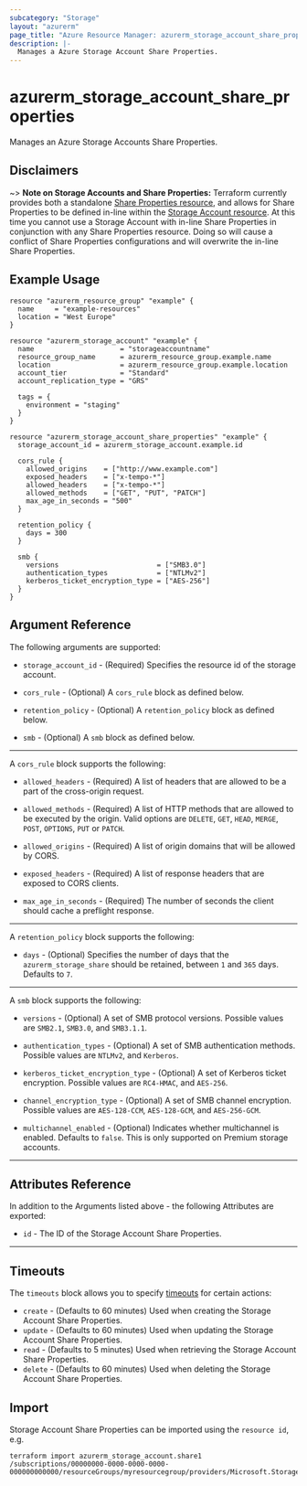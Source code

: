 ```yaml
---
subcategory: "Storage"
layout: "azurerm"
page_title: "Azure Resource Manager: azurerm_storage_account_share_properties"
description: |-
  Manages a Azure Storage Account Share Properties.
---
```


# azurerm_storage_account_share_properties

Manages an Azure Storage Accounts Share Properties.

## Disclaimers

~> **Note on Storage Accounts and Share Properties:** Terraform currently provides both a standalone [Share Properties resource](storage_account_share_properties.html), and allows for Share Properties to be defined in-line within the [Storage Account resource](storage_account.html). At this time you cannot use a Storage Account with in-line Share Properties in conjunction with any Share Properties resource. Doing so will cause a conflict of Share Properties configurations and will overwrite the in-line Share Properties.

## Example Usage

```hcl
resource "azurerm_resource_group" "example" {
  name     = "example-resources"
  location = "West Europe"
}

resource "azurerm_storage_account" "example" {
  name                     = "storageaccountname"
  resource_group_name      = azurerm_resource_group.example.name
  location                 = azurerm_resource_group.example.location
  account_tier             = "Standard"
  account_replication_type = "GRS"

  tags = {
    environment = "staging"
  }
}

resource "azurerm_storage_account_share_properties" "example" {
  storage_account_id = azurerm_storage_account.example.id

  cors_rule {
    allowed_origins    = ["http://www.example.com"]
    exposed_headers    = ["x-tempo-*"]
    allowed_headers    = ["x-tempo-*"]
    allowed_methods    = ["GET", "PUT", "PATCH"]
    max_age_in_seconds = "500"
  }

  retention_policy {
    days = 300
  }

  smb {
    versions                        = ["SMB3.0"]
    authentication_types            = ["NTLMv2"]
    kerberos_ticket_encryption_type = ["AES-256"]
  }
}
```

## Argument Reference

The following arguments are supported:

* `storage_account_id` - (Required) Specifies the resource id of the storage account.

* `cors_rule` - (Optional) A `cors_rule` block as defined below.

* `retention_policy` - (Optional) A `retention_policy` block as defined below.

* `smb` - (Optional) A `smb` block as defined below.

---

A `cors_rule` block supports the following:

* `allowed_headers` - (Required) A list of headers that are allowed to be a part of the cross-origin request.

* `allowed_methods` - (Required) A list of HTTP methods that are allowed to be executed by the origin. Valid options are `DELETE`, `GET`, `HEAD`, `MERGE`, `POST`, `OPTIONS`, `PUT` or `PATCH`.

* `allowed_origins` - (Required) A list of origin domains that will be allowed by CORS.

* `exposed_headers` - (Required) A list of response headers that are exposed to CORS clients.

* `max_age_in_seconds` - (Required) The number of seconds the client should cache a preflight response.

---

A `retention_policy` block supports the following:

* `days` - (Optional) Specifies the number of days that the `azurerm_storage_share` should be retained, between `1` and `365` days. Defaults to `7`.

---

A `smb` block supports the following:

* `versions` - (Optional) A set of SMB protocol versions. Possible values are `SMB2.1`, `SMB3.0`, and `SMB3.1.1`.

* `authentication_types` - (Optional) A set of SMB authentication methods. Possible values are `NTLMv2`, and `Kerberos`.

* `kerberos_ticket_encryption_type` - (Optional) A set of Kerberos ticket encryption. Possible values are `RC4-HMAC`, and `AES-256`.

* `channel_encryption_type` - (Optional) A set of SMB channel encryption. Possible values are `AES-128-CCM`, `AES-128-GCM`, and `AES-256-GCM`.

* `multichannel_enabled` - (Optional) Indicates whether multichannel is enabled. Defaults to `false`. This is only supported on Premium storage accounts.

---

## Attributes Reference

In addition to the Arguments listed above - the following Attributes are exported:

* `id` - The ID of the Storage Account Share Properties.

---

## Timeouts

The `timeouts` block allows you to specify [timeouts](https://www.terraform.io/language/resources/syntax#operation-timeouts) for certain actions:

* `create` - (Defaults to 60 minutes) Used when creating the Storage Account Share Properties.
* `update` - (Defaults to 60 minutes) Used when updating the Storage Account Share Properties.
* `read` - (Defaults to 5 minutes) Used when retrieving the Storage Account Share Properties.
* `delete` - (Defaults to 60 minutes) Used when deleting the Storage Account Share Properties.

## Import

Storage Account Share Properties can be imported using the `resource id`, e.g.

```shell
terraform import azurerm_storage_account.share1 /subscriptions/00000000-0000-0000-0000-000000000000/resourceGroups/myresourcegroup/providers/Microsoft.Storage/storageAccounts/myaccount
```
